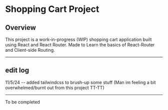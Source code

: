 # Shopping Cart Project

## Overview
This project is a work-in-progress (WIP) shopping cart application built using React and React Router.
Made to Learn the basics of React-Router and Client-side Routing.

*****


## edit log
11/5/24 -- added tailwindcss to brush-up some stuff (Man im feeling a bit overwhelmed/burnt out from this project TT-TT)

******
To be completed